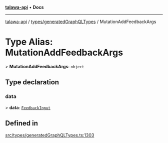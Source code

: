 [**talawa-api**](../../../README.md) • **Docs**

***

[talawa-api](../../../modules.md) / [types/generatedGraphQLTypes](../README.md) / MutationAddFeedbackArgs

# Type Alias: MutationAddFeedbackArgs

\> **MutationAddFeedbackArgs**: `object`

## Type declaration

### data

\> **data**: [`FeedbackInput`](FeedbackInput.md)

## Defined in

[src/types/generatedGraphQLTypes.ts:1303](https://github.com/PalisadoesFoundation/talawa-api/blob/5e38dbf44e47f2fc703410fad29ab5c8f7f26c77/src/types/generatedGraphQLTypes.ts#L1303)
